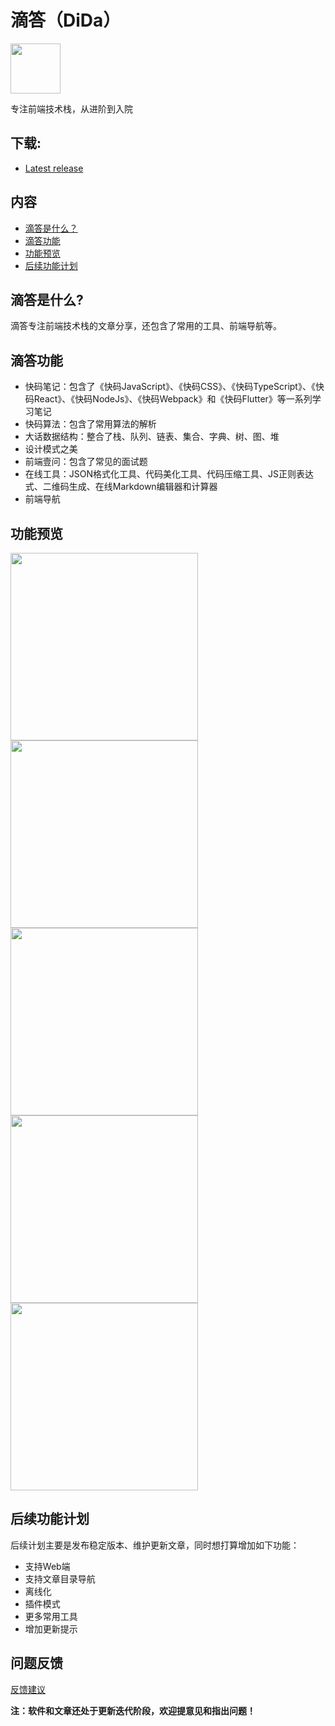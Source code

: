# 滴答（DiDa）

<img src="https://imagecloud.laixiazheteng.com/f70c2202202111042141097.png" width="80" /> 

专注前端技术栈，从进阶到入院

## 下载:

* [Latest release](https://github.com/IronPans/dida_centre/releases/tag/v0.0.11-beta.0)


## 内容

- [滴答是什么？](#滴答是什么)
- [滴答功能](#滴答功能)
- [功能预览](#功能预览)
- [后续功能计划](#后续功能计划)

## 滴答是什么?

滴答专注前端技术栈的文章分享，还包含了常用的工具、前端导航等。

## 滴答功能

- 快码笔记：包含了《快码JavaScript》、《快码CSS》、《快码TypeScript》、《快码React》、《快码NodeJs》、《快码Webpack》和《快码Flutter》等一系列学习笔记
- 快码算法：包含了常用算法的解析
- 大话数据结构：整合了栈、队列、链表、集合、字典、树、图、堆
- 设计模式之美
- 前端壹问：包含了常见的面试题
- 在线工具：JSON格式化工具、代码美化工具、代码压缩工具、JS正则表达式、二维码生成、在线Markdown编辑器和计算器
- 前端导航

## 功能预览

<img src="https://user-images.githubusercontent.com/21237131/153531394-2b4a30c6-6e85-4427-b531-0ab9d7dcae1f.png" width="300" /> <img src="https://user-images.githubusercontent.com/21237131/153575933-388acb7f-623b-4603-b8bc-8f15957c2e38.png" width="300" /> <img src="https://user-images.githubusercontent.com/21237131/153575941-03df514f-9910-4cf8-99de-0471f007b51d.png" width="300" /> <img src="https://user-images.githubusercontent.com/21237131/153576411-a3482496-67f6-47e0-bcf2-9f831ba25815.png" width="300" /> <img src="https://user-images.githubusercontent.com/21237131/153576574-ad70a9e7-4fd4-4a87-a93c-216e4bcc2430.png" width="300" /> 

## 后续功能计划

后续计划主要是发布稳定版本、维护更新文章，同时想打算增加如下功能：
- 支持Web端
- 支持文章目录导航
- 离线化
- 插件模式
- 更多常用工具
- 增加更新提示

## 问题反馈

[反馈建议](https://github.com/IronPans/dida_centre/issues)

**注：软件和文章还处于更新迭代阶段，欢迎提意见和指出问题！**
